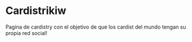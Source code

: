 # Cardistrikiw
Pagina de cardistry con el objetivo de que los cardist del mundo tengan su propia red social!
